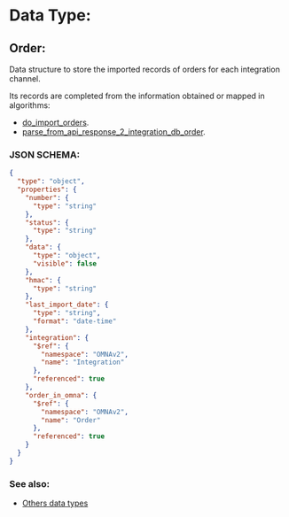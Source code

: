 # Data Type: 

## Order:

Data structure to store the imported records of orders for each integration channel.

Its records are completed from the information obtained or mapped in algorithms: 

* [do_import_orders](../action-algorithms/do_import_orders.md).
* [parse_from_api_response_2_integration_db_order](../parser-algorithms/parse_from_api_response_2_integration_db_order.md).
    
### JSON SCHEMA:
```JSON
{
  "type": "object",
  "properties": {
    "number": {
      "type": "string"
    },
    "status": {
      "type": "string"
    },
    "data": {
      "type": "object",
      "visible": false
    },
    "hmac": {
      "type": "string"
    },
    "last_import_date": {
      "type": "string",
      "format": "date-time"
    },
    "integration": {
      "$ref": {
        "namespace": "OMNAv2",
        "name": "Integration"
      },
      "referenced": true
    },
    "order_in_omna": {
      "$ref": {
        "namespace": "OMNAv2",
        "name": "Order"
      },
      "referenced": true
    }
  }
}
```

### See also:
* [Others data types](overview?id=Order)